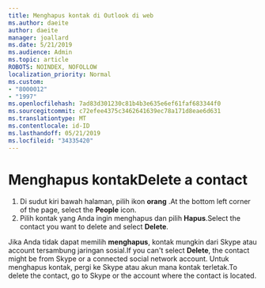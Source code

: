 ```yaml
---
title: Menghapus kontak di Outlook di web
ms.author: daeite
author: daeite
manager: joallard
ms.date: 5/21/2019
ms.audience: Admin
ms.topic: article
ROBOTS: NOINDEX, NOFOLLOW
localization_priority: Normal
ms.custom:
- "8000012"
- "1997"
ms.openlocfilehash: 7ad83d301230c81b4b3e635e6ef61faf683344f0
ms.sourcegitcommit: c72efee4375c3462641639ec78a171d8eae6d631
ms.translationtype: MT
ms.contentlocale: id-ID
ms.lasthandoff: 05/21/2019
ms.locfileid: "34335420"
---
```

# <a name="delete-a-contact"></a><span data-ttu-id="cf7cc-102">Menghapus kontak</span><span class="sxs-lookup"><span data-stu-id="cf7cc-102">Delete a contact</span></span>

1. <span data-ttu-id="cf7cc-103">Di sudut kiri bawah halaman, pilih ikon **orang** .</span><span class="sxs-lookup"><span data-stu-id="cf7cc-103">At the bottom left corner of the page, select the **People** icon.</span></span>
2. <span data-ttu-id="cf7cc-104">Pilih kontak yang Anda ingin menghapus dan pilih **Hapus**.</span><span class="sxs-lookup"><span data-stu-id="cf7cc-104">Select the contact you want to delete and select **Delete**.</span></span>

<span data-ttu-id="cf7cc-105">Jika Anda tidak dapat memilih **menghapus**, kontak mungkin dari Skype atau account tersambung jaringan sosial.</span><span class="sxs-lookup"><span data-stu-id="cf7cc-105">If you can't select **Delete**, the contact might be from Skype or a connected social network account.</span></span> <span data-ttu-id="cf7cc-106">Untuk menghapus kontak, pergi ke Skype atau akun mana kontak terletak.</span><span class="sxs-lookup"><span data-stu-id="cf7cc-106">To delete the contact, go to Skype or the account where the contact is located.</span></span>